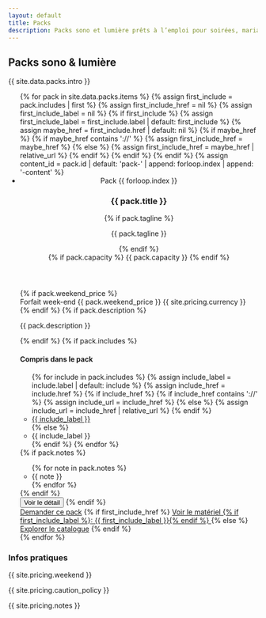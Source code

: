 ```yaml
---
layout: default
title: Packs
description: Packs sono et lumière prêts à l’emploi pour soirées, mariages et événements.
---
```


<section class="section">
  <div class="container">
    <div class="section-header">
      <h1>Packs sono & lumière</h1>
      <p class="muted">{{ site.data.packs.intro }}</p>
    </div>
    <ul class="pack-grid" role="list">
      {% for pack in site.data.packs.items %}
      {% assign first_include = pack.includes | first %}
      {% assign first_include_href = nil %}
      {% assign first_include_label = nil %}
      {% if first_include %}
        {% assign first_include_label = first_include.label | default: first_include %}
        {% assign maybe_href = first_include.href | default: nil %}
        {% if maybe_href %}
          {% if maybe_href contains '://' %}
            {% assign first_include_href = maybe_href %}
          {% else %}
            {% assign first_include_href = maybe_href | relative_url %}
          {% endif %}
        {% endif %}
      {% endif %}
      {% assign content_id = pack.id | default: 'pack-' | append: forloop.index | append: '-content' %}
      <li>
        <article class="pack-card" data-pack-card data-pack-open="true">
          <header class="pack-card__header">
            <div class="pack-card__heading">
              <span class="pack-card__index">Pack {{ forloop.index }}</span>
              <h3>{{ pack.title }}</h3>
              {% if pack.tagline %}<p class="pack-card__tagline muted">{{ pack.tagline }}</p>{% endif %}
            </div>
            {% if pack.capacity %}
            <span class="pack-card__capacity">{{ pack.capacity }}</span>
            {% endif %}
          </header>
          <div class="pack-card__body">
            {% if pack.weekend_price %}
            <div class="pack-card__price">
              <span class="pack-card__price-label">Forfait week-end</span>
              <span class="pack-card__price-value">{{ pack.weekend_price }} {{ site.pricing.currency }}</span>
            </div>
            {% endif %}
            {% if pack.description %}
            <p class="pack-card__description">{{ pack.description }}</p>
            {% endif %}
            {% if pack.includes %}
            <div class="pack-card__divider" aria-hidden="true"></div>
            <div class="pack-card__features" id="{{ content_id }}" data-pack-content>
              <h4>Compris dans le pack</h4>
              <ul class="pack-card__includes">
                {% for include in pack.includes %}
                  {% assign include_label = include.label | default: include %}
                  {% assign include_href = include.href %}
                  {% if include_href %}
                    {% if include_href contains '://' %}
                      {% assign include_url = include_href %}
                    {% else %}
                      {% assign include_url = include_href | relative_url %}
                    {% endif %}
                    <li><a class="pack-chip" href="{{ include_url }}">{{ include_label }}</a></li>
                  {% else %}
                    <li><span class="pack-chip">{{ include_label }}</span></li>
                  {% endif %}
                {% endfor %}
              </ul>
              {% if pack.notes %}
              <ul class="pack-card__notes">
                {% for note in pack.notes %}
                <li>{{ note }}</li>
                {% endfor %}
              </ul>
              {% endif %}
            </div>
            <button class="pack-card__toggle" type="button" data-pack-toggle aria-expanded="false" aria-controls="{{ content_id }}">
              <span data-pack-toggle-label>Voir le détail</span>
              <span class="pack-card__chevron" aria-hidden="true"></span>
            </button>
            {% endif %}
          </div>
          <footer class="pack-card__footer">
            <a class="button button--primary" href="{{ site.forms.booking_google_form_url }}" target="_blank" rel="noopener">Demander ce pack</a>
            {% if first_include_href %}
            <a class="button button--outline" href="{{ first_include_href }}">
              Voir le matériel
              {% if first_include_label %}<span class="sr-only">: {{ first_include_label }}</span>{% endif %}
            </a>
            {% else %}
            <a class="button button--ghost" href="{{ '/catalogue/' | relative_url }}">Explorer le catalogue</a>
            {% endif %}
          </footer>
        </article>
      </li>
      {% endfor %}
    </ul>
    <div class="note">
      <h3>Infos pratiques</h3>
      <p>{{ site.pricing.weekend }}</p>
      <p>{{ site.pricing.caution_policy }}</p>
      <p>{{ site.pricing.notes }}</p>
    </div>
  </div>
</section>
